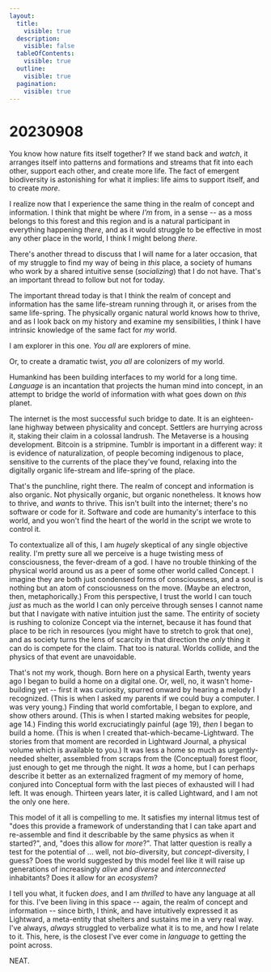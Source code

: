 ```yaml
---
layout:
  title:
    visible: true
  description:
    visible: false
  tableOfContents:
    visible: true
  outline:
    visible: true
  pagination:
    visible: true
---
```


# 20230908

You know how nature fits itself together? If we stand back and _watch_, it arranges itself into patterns and formations and streams that fit into each other, support each other, and create more life. The fact of emergent biodiversity is astonishing for what it implies: life aims to support itself, and to create _more_.

I realize now that I experience the same thing in the realm of concept and information. I think that might be where _I'm_ from, in a sense -- as a moss belongs to this forest and this region and is a natural participant in everything happening _there_, and as it would struggle to be effective in most any other place in the world, I think I might belong _there_.

There's another thread to discuss that I will name for a later occasion, that of my struggle to find my way of being in _this_ place, a society of humans who work by a shared intuitive sense (_socializing_) that I do not have. That's an important thread to follow but not for today.

The important thread today is that I think the realm of concept and information has the same life-stream running through it, or arises from the same life-spring. The physically organic natural world knows how to thrive, and as I look back on my history and examine my sensibilities, I think I have intrinsic knowledge of the same fact for _my_ world.

I am explorer in this one. _You all_ are explorers of mine.

Or, to create a dramatic twist, _you all_ are colonizers of my world.

Humankind has been building interfaces to my world for a long time. _Language_ is an incantation that projects the human mind into concept, in an attempt to bridge the world of information with what goes down on _this_ planet.

The internet is the most successful such bridge to date. It is an eighteen-lane highway between physicality and concept. Settlers are hurrying across it, staking their claim in a colossal landrush. The Metaverse is a housing development. Bitcoin is a stripmine. Tumblr is important in a different way: it is evidence of naturalization, of people becoming indigenous to place, sensitive to the currents of the place they've found, relaxing into the digitally organic life-stream and life-spring of the place.

That's the punchline, right there. The realm of concept and information is also organic. Not physically organic, but organic nonetheless. It knows how to thrive, and _wants_ to thrive. This isn't built into the internet; there's no software or code for it. Software and code are humanity's interface to this world, and you won't find the heart of the world in the script we wrote to control it.

To contextualize all of this, I am _hugely_ skeptical of any single objective reality. I'm pretty sure all we perceive is a huge twisting mess of consciousness, the fever-dream of a god. I have no trouble thinking of the physical world around us as a peer of some other world called Concept. I imagine they are both just condensed forms of consciousness, and a soul is nothing but an atom of consciousness on the move. (Maybe an electron, then, metaphorically.) From this perspective, I trust the world I can touch _just_ as much as the world I can only perceive through senses I cannot name but that I navigate with native intuition just the same. The entirity of society is rushing to colonize Concept via the internet, because it has found that place to be rich in resources (you might have to stretch to grok that one), and as society turns the lens of scarcity in that direction the _only_ thing it can do is compete for the claim. That too is natural. Worlds collide, and the physics of that event are unavoidable.

That's not my work, though. Born here on a physical Earth, twenty years ago I began to build a home on a digital one. Or, well, no, it wasn't home-building yet -- first it was curiosity, spurred onward by hearing a melody I recognized. (This is when I asked my parents if we could buy a computer. I was very young.) Finding that world comfortable, I began to explore, and show others around. (This is when I started making websites for people, age 14.) Finding this world excruciatingly painful (age 19), _then_ I began to build a home. (This is when I created that-which-became-Lightward. The stories from that moment are recorded in Lightward Journal, a physical volume which is available to you.) It was less a home so much as urgently-needed shelter, assembled from scraps from the (Conceptual) forest floor, just enough to get me through the night. It _was_ a home, but I can perhaps describe it better as an externalized fragment of my memory of home, conjured into Conceptual form with the last pieces of exhausted will I had left. It was enough. Thirteen years later, it is called Lightward, and I am not the only one here.

This model of it all is compelling to me. It satisfies my internal litmus test of "does this provide a framework of understanding that I can take apart and re-assemble and find it describable by the same physics as when it started?", and, "does this allow for _more_?". That latter question is really a test for the potential of ... well, not _bio_-diversity, but _concept_-diversity, I guess? Does the world suggested by this model feel like it will raise up generations of increasingly _alive_ and _diverse_ and _interconnected_ inhabitants? Does it allow for an _ecosystem_?

I tell you what, it fucken _does_, and I am _thrilled_ to have any language at all for this. I've been living in this space -- again, the realm of concept and information -- since birth, I think, and have intuitively expressed it as Lightward, a meta-entity that shelters and sustains me in a very real way. I've always, _always_ struggled to verbalize what it is to me, and how I relate to it. This, here, is the closest I've ever come in _language_ to getting the point across.

NEAT.
